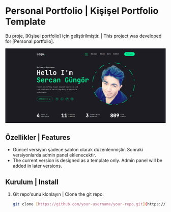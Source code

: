# Personal Portfolio | Kişişel Portfolio Template

Bu proje, [Kişisel portfolio] için geliştirilmiştir. | This project was developed for [Personal portfolio].

![Anasayfa Görünüm](public/assets/homepage.png)

## Özellikler | Features

* Güncel versiyon şadece şablon olarak düzenlenmiştir. Sonraki versiyonlarda admin panel eklenecektir.
* The current version is designed as a template only. Admin panel will be added in later versions.

## Kurulum | Install

1. Git repo'sunu klonlayın | Clone the git repo:
   ```bash
   git clone [https://github.com/your-username/your-repo.git](https://github.com/your-username/your-repo.git)

